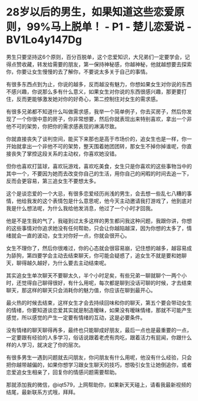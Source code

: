 # 28岁以后的男生，如果知道这些恋爱原则，99%马上脱单！ - P1 - 楚儿恋爱说 - BV1Lo4y147Dg

男生只要坚持这6个原则，百分百脱单，这个恋爱知识，大兄弟们一定要学会，记得点赞收藏，转发给需要的朋友，第一保持神秘感，你越神秘，他就越想要去探索你，你要让女生慢慢的去了解你，不要说太多关于自己的事情。

有很多东西点到为止，你说的越多，反而越没有魅力，你想如果女生对你说的东西不感兴趣，你说那么多有什么意义，如果女生对你说的东西很感兴趣，那更要打住，反而更能够激发她对你的好奇心，第二控制住对女生的需求感。

有很多兄弟都不知道什么叫做需求感，我举一个简单例子，你去买房子，然后你发现了一个你很中意的房子，你非常想要，然后你就表现出来特别喜欢，拿出一个非他不可的架势，你把你的需求感表现的淋漓尽致。

你就直接丧失了谈判空间，能买下来那也是高于市场价的，追女生也是一样，你一开始就拿出一个非他不可的架势，整天围着她团团转，那女生不掉你掉谁呢，你直接丧失了掌控这段关系的主动权，你喜欢她没错。

但你也喜欢打篮球，喜欢玩游戏，喜欢吃美食，女生只是你喜欢的这些事物当中的其中一个，不要因为她而去改变你自己的生活，用你自己的闲暇的时间去追一下，反而会更容易，第三追女生不要想太多。

这个是谈恋爱的一个大忌，有很多恋爱经历尚浅的男生，会去想一些乱七八糟的事情，他给我发的这个表情包是什么意思呢，他今天主动邀请我打游戏了，他到底对我是什么想法呢，为什么我给他发消息，他过了一个小时才回我。

他是不是生我的气了，我碰到过太多这样的男生都问我这种问题，我跟你讲，你想的这些事情对你追求她没有任何帮助，只会让你越陷越深，因为你想的太多了，情绪就会一直的波动，女生对你好一点，你就会很开心。

女生不理你了，然后你很难过，你的心态就会很容易崩，记住想的越多，越容易成为舔狗，第四要学会主动去结束聊天，你可能会疑惑了，追女生不就是要和她聊天，聊得越久越好，为什么要去主动结束呢。

其实追女生单次聊天不要聊太久，半个小时足矣，有些兄弟一聊就聊个一两个小时，还觉得自己聊得很好，有什么用呢，每次都是聊到没话可聊的时候，才去结束聊天，那这样的聊天只会消耗你的魅力值，你应该在聊到最开心。

最火热的时候去结束，这样女生才会去持续回味和你的聊天，第五个要会带动女生的情绪，你要知道谈恋爱其实就是制造暧昧，如果没有暧昧情绪，那就不可能产生感觉，所以感觉的产生一定要有情绪的互动，这是必要条件。

没有情绪的聊天聊得再多，最终也只能聊成好朋友，最后一点也是最重要的一点，一定要跟有经验的人多学习，俗话说跟着老虎有肉吃，跟着活力有屁闻，你跟什么样的人学习，就决定了你的层次。

有很多男生一遇到问题就去问朋友，你问朋友有什么用呢，他没有什么经验，只会把你越带越偏的，如果你想学习跟女生聊天的技巧，想吸引女生让她倒追你，或者恋爱追女生相亲了，回复你的情感问题需要帮助。

那就添加我的微信，@iqt579，上网帮助你，如果新天天碰上，请看我最新视频的结尾，最新联系方式哦，拜拜。